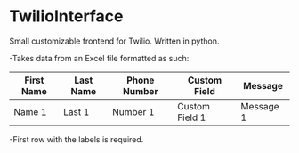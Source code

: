 # TwilioInterface
Small customizable frontend for Twilio. Written in python.

-Takes data from an Excel file formatted as such:


| First Name  | Last Name | Phone Number | Custom Field | Message |
| ------------- | ------------- | ------------- | ------------- | ------------- |
| Name 1  | Last 1  | Number 1 | Custom Field 1 | Message 1|

-First row with the labels is required.
